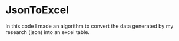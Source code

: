 # JsonToExcel
In this code I made an algorithm to convert the data generated by my research (json) into an excel table.
